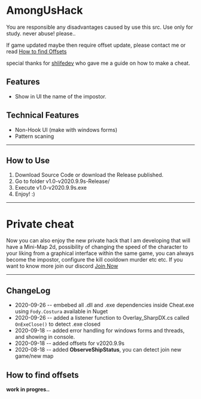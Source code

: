  

# AmongUsHack


 You are responsible any disadvantages caused by use this src. Use only for study. never abuse! please..
  
 If game updated maybe then require offset update, please contact me or read [How to find Offsets](https://github.com/martuuamengual/AmongUsHack#how-to-find-offsets)
 
 special thanks for [shlifedev](https://github.com/shlifedev/AmongUsMemory) who gave me a guide on how to make a cheat.
 
## Features
 * Show in UI the name of the impostor.

## Technical Features
 * Non-Hook UI (make with windows forms)
 * Pattern scaning
  
  ----------------------
## How to Use
 1. Download Source Code or download the Release published.
 2. Go to folder v1.0-v2020.9.9s-Release/
 3. Execute v1.0-v2020.9.9s.exe
 4. Enjoy! :)
 
 ----------------------
 
# Private cheat

Now you can also enjoy the new private hack that I am developing that will have a Mini-Map 2d, possibility of changing 
the speed of the character to your liking from a graphical interface within the same game, you can always become the 
impostor, configure the kill cooldown murder etc etc. If you want to know more join our discord [Join Now](https://discord.gg/CeqAU7)

----------------------
 
 
## ChangeLog
 * 2020-09-26 -- embebed all .dll and .exe dependencies inside Cheat.exe using `Fody.Costura` available in Nuget
 * 2020-09-26 -- added a listener function to Overlay_SharpDX.cs called `OnExeClose()` to detect .exe closed
 * 2020-09-18 -- added error handling for windows forms and threads, and showing in console.
 * 2020-09-18 -- added offsets for v2020.9.9s
 * 2020-08-18 -- added **ObserveShipStatus**, you can detect join new game/new map
 
 
 
## How to find offsets
  **work in progres..**
 
 
 
